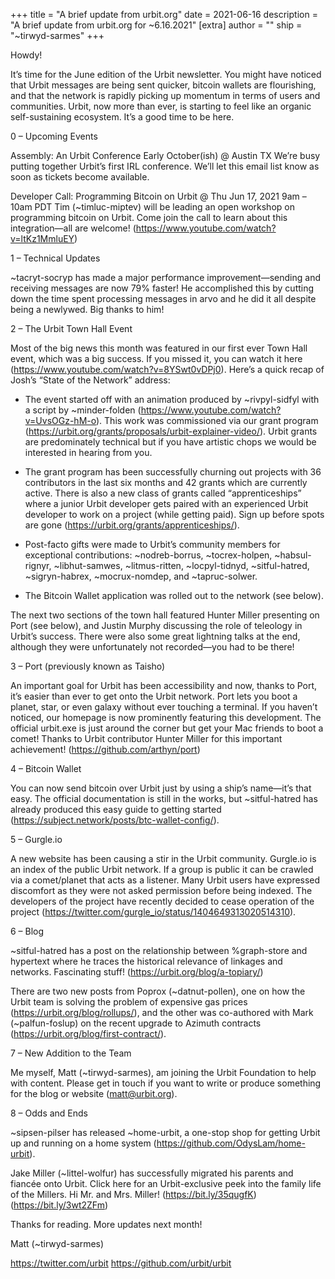 +++
title = "A brief update from urbit.org"
date = 2021-06-16
description = "A brief update from urbit.org for ~6.16.2021"
[extra]
author = ""
ship = "~tirwyd-sarmes"
+++

Howdy!

It’s time for the June edition of the Urbit newsletter. You might have noticed that Urbit messages are being sent quicker, bitcoin wallets are flourishing, and that the network is rapidly picking up momentum in terms of users and communities. Urbit, now more than ever, is starting to feel like an organic self-sustaining ecosystem. It’s a good time to be here.

0 – Upcoming Events

Assembly: An Urbit Conference
Early October(ish) @ Austin TX
We’re busy putting together Urbit’s first IRL conference. We’ll let this email list know as soon as tickets become available.

Developer Call: Programming Bitcoin on Urbit @ Thu Jun 17, 2021 9am – 10am PDT
Tim (~timluc-miptev) will be leading an open workshop on programming bitcoin on Urbit. Come join the call to learn about this integration—all are welcome! (https://www.youtube.com/watch?v=ltKz1MmluEY)

1 – Technical Updates

~tacryt-socryp has made a major performance improvement—sending and receiving messages are now 79% faster! He accomplished this by cutting down the time spent processing messages in arvo and he did it all despite being a newlywed. Big thanks to him!

2 – The Urbit Town Hall Event

Most of the big news this month was featured in our first ever Town Hall event, which was a big success. If you missed it, you can watch it here (https://www.youtube.com/watch?v=8YSwt0vDPj0). Here’s a quick recap of Josh’s “State of the Network” address:

- The event started off with an animation produced by ~rivpyl-sidfyl with a script by ~minder-folden (https://www.youtube.com/watch?v=UvsOGz-hM-o). This work was commissioned via our grant program (https://urbit.org/grants/proposals/urbit-explainer-video/). Urbit grants are predominately technical but if you have artistic chops we would be interested in hearing from you.

- The grant program has been successfully churning out projects with 36 contributors in the last six months and 42 grants which are currently active. There is also a new class of grants called “apprenticeships” where a junior Urbit developer gets paired with an experienced Urbit developer to work on a project (while getting paid). Sign up before spots are gone (https://urbit.org/grants/apprenticeships/).

- Post-facto gifts were made to Urbit’s community members for exceptional contributions: ~nodreb-borrus, ~tocrex-holpen, ~habsul-rignyr, ~libhut-samwes, ~litmus-ritten, ~locpyl-tidnyd, ~sitful-hatred, ~sigryn-habrex, ~mocrux-nomdep, and ~tapruc-solwer.

- The Bitcoin Wallet application was rolled out to the network (see below).

The next two sections of the town hall featured Hunter Miller presenting on Port (see below), and Justin Murphy discussing the role of teleology in Urbit’s success. There were also some great lightning talks at the end, although they were unfortunately not recorded—you had to be there!

3 – Port (previously known as Taisho)

An important goal for Urbit has been accessibility and now, thanks to Port, it’s easier than ever to get onto the Urbit network. Port lets you boot a planet, star, or even galaxy without ever touching a terminal. If you haven’t noticed, our homepage is now prominently featuring this development. The official urbit.exe is just around the corner but get your Mac friends to boot a comet! Thanks to Urbit contributor Hunter Miller for this important achievement! (https://github.com/arthyn/port)

4 – Bitcoin Wallet

You can now send bitcoin over Urbit just by using a ship’s name—it’s that easy. The official documentation is still in the works, but ~sitful-hatred has already produced this easy guide to getting started (https://subject.network/posts/btc-wallet-config/).

5 – Gurgle.io

A new website has been causing a stir in the Urbit community. Gurgle.io is an index of the public Urbit network. If a group is public it can be crawled via a comet/planet that acts as a listener. Many Urbit users have expressed discomfort as they were not asked permission before being indexed. The developers of the project have recently decided to cease operation of the project (https://twitter.com/gurgle_io/status/1404649313020514310).

6 – Blog

~sitful-hatred has a post on the relationship between %graph-store and hypertext where he traces the historical relevance of linkages and networks. Fascinating stuff! (https://urbit.org/blog/a-topiary/)

There are two new posts from Poprox (~datnut-pollen), one on how the Urbit team is solving the problem of expensive gas prices (https://urbit.org/blog/rollups/), and the other was co-authored with Mark (~palfun-foslup) on the recent upgrade to Azimuth contracts (https://urbit.org/blog/first-contract/).

7 – New Addition to the Team

Me myself, Matt (~tirwyd-sarmes), am joining the Urbit Foundation to help with content. Please get in touch if you want to write or produce something for the blog or website (matt@urbit.org).

8 – Odds and Ends

~sipsen-pilser has released ~home-urbit, a one-stop shop for getting Urbit up and running on a home system (https://github.com/OdysLam/home-urbit).

Jake Miller (~littel-wolfur) has successfully migrated his parents and fiancée onto Urbit. Click here for an Urbit-exclusive peek into the family life of the Millers. Hi Mr. and Mrs. Miller! (https://bit.ly/35qugfK)(https://bit.ly/3wt2ZFm)

Thanks for reading. More updates next month!

Matt (~tirwyd-sarmes)

https://twitter.com/urbit
https://github.com/urbit/urbit
